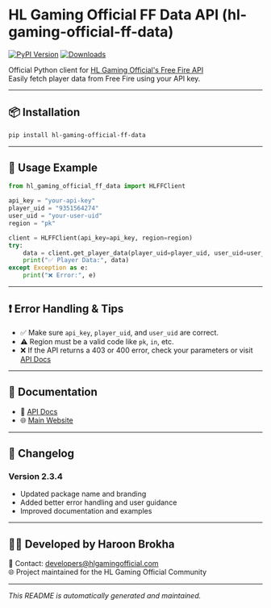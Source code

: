# HL Gaming Official FF Data API (hl-gaming-official-ff-data)

[![PyPI Version](https://img.shields.io/pypi/v/hl-gaming-official-ff-data.svg)](https://pypi.org/project/hl-gaming-official-ff-data/) 
[![Downloads](https://img.shields.io/pypi/dm/hl-gaming-official-ff-data.svg)](https://pypi.org/project/hl-gaming-official-ff-data/)

Official Python client for [HL Gaming Official's Free Fire API](https://www.hlgamingofficial.com/p/api.html)  
Easily fetch player data from Free Fire using your API key.

---

## 📦 Installation

```bash
pip install hl-gaming-official-ff-data
```

---

## 🚀 Usage Example

```python
from hl_gaming_official_ff_data import HLFFClient

api_key = "your-api-key"
player_uid = "9351564274"
user_uid = "your-user-uid"
region = "pk"

client = HLFFClient(api_key=api_key, region=region)
try:
    data = client.get_player_data(player_uid=player_uid, user_uid=user_uid)
    print("✅ Player Data:", data)
except Exception as e:
    print("❌ Error:", e)
```

---

## ❗ Error Handling & Tips

- ✅ Make sure `api_key`, `player_uid`, and `user_uid` are correct.
- ⚠️ Region must be a valid code like `pk`, `in`, etc.
- ❌ If the API returns a 403 or 400 error, check your parameters or visit [API Docs](https://www.hlgamingofficial.com/p/free-fire-api-data-documentation.html)

---

## 📄 Documentation

- 📘 [API Docs](https://www.hlgamingofficial.com/p/free-fire-api-data-documentation.html)
- 🌐 [Main Website](https://www.hlgamingofficial.com)

---


## 📝 Changelog

### Version 2.3.4
- Updated package name and branding  
- Added better error handling and user guidance  
- Improved documentation and examples  

---

## 👨‍💻 Developed by Haroon Brokha

📧 Contact: [developers@hlgamingofficial.com](mailto:developers@hlgamingofficial.com)  
🌐 Project maintained for the HL Gaming Official Community

---

*This README is automatically generated and maintained.*
